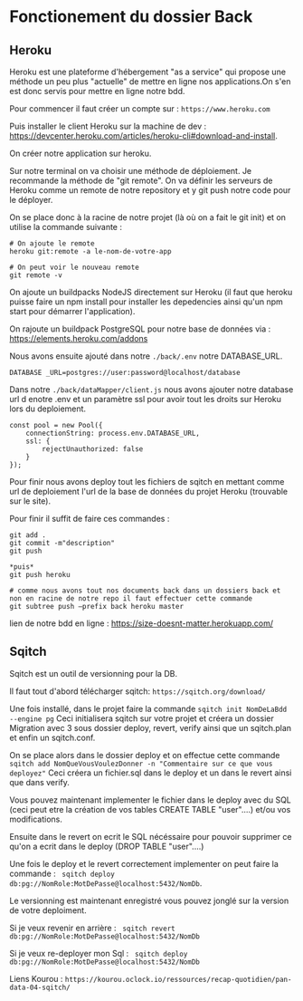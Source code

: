# Fonctionement du dossier Back 

## Heroku

Heroku est une plateforme d'hébergement "as a service" qui propose une méthode un peu plus "actuelle" de mettre en ligne nos applications.On s'en est donc servis pour mettre en ligne notre bdd.

Pour commencer il faut créer un compte sur : ```https://www.heroku.com```

Puis installer le client Heroku sur la machine de dev : https://devcenter.heroku.com/articles/heroku-cli#download-and-install.


On créer notre application sur heroku.

Sur notre terminal on va choisir une méthode de déploiement. Je recommande la méthode de "git remote". On va définir les serveurs de Heroku comme un remote de notre repository et y git push notre code pour le déployer.

On se place donc à la racine de notre projet (là où on a fait le git init) et on utilise la commande suivante :

```
# On ajoute le remote
heroku git:remote -a le-nom-de-votre-app

# On peut voir le nouveau remote
git remote -v
```

On ajoute un buildpacks NodeJS directement sur Heroku (il faut que heroku puisse faire un npm install pour installer les depedencies ainsi qu'un npm start pour démarrer l'application).

On rajoute un buildpack PostgreSQL pour notre base de données via : https://elements.heroku.com/addons

Nous avons ensuite ajouté dans notre ```./back/.env``` notre DATABASE_URL. 

```
DATABASE _URL=postgres://user:password@localhost/database
```

Dans notre ```./back/dataMapper/client.js``` nous avons ajouter notre database url d enotre .env et un paramètre ssl pour avoir tout les droits sur Heroku lors du deploiement. 

```
const pool = new Pool({
    connectionString: process.env.DATABASE_URL,
    ssl: {
        rejectUnauthorized: false
    }
});
```

Pour finir nous avons deploy tout les fichiers de sqitch en mettant comme url de deploiement l'url de la base de données du projet Heroku (trouvable sur le site).

Pour finir il suffit de faire ces commandes :

```
git add . 
git commit -m"description" 
git push 

*puis*
git push heroku 

# comme nous avons tout nos documents back dans un dossiers back et non en racine de notre repo il faut effectuer cette commande 
git subtree push –prefix back heroku master
```
lien de notre bdd en ligne : https://size-doesnt-matter.herokuapp.com/

## Sqitch

Sqitch est un outil de versionning pour la DB.

Il faut tout d'abord télécharger sqitch: ```https://sqitch.org/download/```

Une fois installé, dans le projet faire la commande ```sqitch init NomDeLaBdd --engine pg```
Ceci initialisera sqitch sur votre projet et créera un dossier Migration avec 3 sous dossier deploy, revert, verify ainsi que un sqitch.plan et enfin un sqitch.conf.

On se place alors dans le dossier deploy et on effectue cette commande ```sqitch add NomQueVousVoulezDonner -n "Commentaire sur ce que vous deployez"```
Ceci créera un fichier.sql dans le deploy et un dans le revert ainsi que dans verify.

Vous pouvez maintenant implementer le fichier dans le deploy avec du SQL (ceci peut etre la création de vos tables CREATE TABLE "user"....) et/ou vos modifications.

Ensuite dans le revert on ecrit le SQL nécéssaire pour pouvoir supprimer ce qu'on a ecrit dans le deploy (DROP TABLE "user"....)

Une fois le deploy et le revert correctement implementer on peut faire la commande :
 ``` sqitch deploy db:pg://NomRole:MotDePasse@localhost:5432/NomDb```.

Le versionning est maintenant enregistré vous pouvez jonglé sur la version de votre deploiment.

Si je veux revenir en arrière :
 ``` sqitch revert db:pg://NomRole:MotDePasse@localhost:5432/NomDb```

Si je veux re-deployer mon Sql :
``` sqitch deploy db:pg://NomRole:MotDePasse@localhost:5432/NomDb```

Liens Kourou : ```https://kourou.oclock.io/ressources/recap-quotidien/pan-data-04-sqitch/ ```